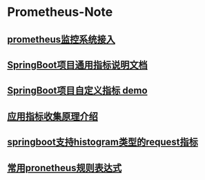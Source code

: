 # Prometheus-Note
## [prometheus监控系统接入](https://github.com/liyy20/Prometheus-Note/blob/main/prometheus%E7%9B%91%E6%8E%A7%E7%B3%BB%E7%BB%9F%E6%8E%A5%E5%85%A5.md)
## [SpringBoot项目通用指标说明文档](https://github.com/liyy20/Prometheus-Note/blob/main/SpringBoot%E9%A1%B9%E7%9B%AE%E9%80%9A%E7%94%A8%E6%8C%87%E6%A0%87%E8%AF%B4%E6%98%8E%E6%96%87%E6%A1%A3.md)
## [SpringBoot项目自定义指标 demo](https://github.com/liyy20/Prometheus-Note/blob/main/SpringBoot%E9%A1%B9%E7%9B%AE%E8%87%AA%E5%AE%9A%E4%B9%89%E6%8C%87%E6%A0%87%20demo.md)
## [应用指标收集原理介绍](https://github.com/liyy20/Prometheus-Note/blob/main/%E5%BA%94%E7%94%A8%E6%8C%87%E6%A0%87%E6%94%B6%E9%9B%86%E5%8E%9F%E7%90%86%E4%BB%8B%E7%BB%8D.md)
## [springboot支持histogram类型的request指标](https://github.com/liyy20/Prometheus-Note/blob/main/springboot%E6%94%AF%E6%8C%81histogram%E7%B1%BB%E5%9E%8B%E7%9A%84request%E6%8C%87%E6%A0%87.md)
## [常用pronetheus规则表达式](https://github.com/liyy20/Prometheus-Note/blob/main/%E5%B8%B8%E7%94%A8prometheus%E8%A7%84%E5%88%99%E8%A1%A8%E8%BE%BE%E5%BC%8F%20demo.md)
